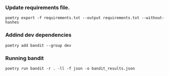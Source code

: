### Update requirements file.
```
poetry export -f requirements.txt --output requirements.txt --without-hashes
```

### Addind dev dependencies
```
poetry add bandit --group dev
```

### Running bandit
```
poetry run bandit -r . -ll -f json -o bandit_results.json
```